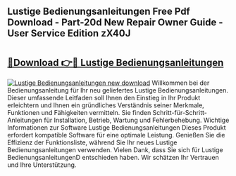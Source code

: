 ## Lustige Bedienungsanleitungen Free Pdf Download - Part-20d New Repair Owner Guide - User Service Edition zX40J

# <h2><a href="http://df0v1b.blite.top/?on=Lustige+Bedienungsanleitungen">🔗Download 👉🔴 Lustige Bedienungsanleitungen</a></h2>

[![Lustige Bedienungsanleitungen new download](https://i.imgur.com/lujVjoI.png)](http://df0v1b.blite.top/?on=Lustige+Bedienungsanleitungen)
Willkommen bei der Bedienungsanleitung für Ihr neu geliefertes Lustige Bedienungsanleitungen. Dieser umfassende Leitfaden soll Ihnen den Einstieg in Ihr Produkt erleichtern und Ihnen ein gründliches Verständnis seiner Merkmale, Funktionen und Fähigkeiten vermitteln. Sie finden Schritt-für-Schritt-Anleitungen für Installation, Betrieb, Wartung und Fehlerbehebung. Wichtige Informationen zur Software Lustige Bedienungsanleitungen Dieses Produkt erfordert kompatible Software für eine optimale Leistung. Genießen Sie die Effizienz der Funktionsliste, während Sie Ihr neues Lustige Bedienungsanleitungen verwenden. Vielen Dank, dass Sie sich für Lustige BedienungsanleitungenD entschieden haben. Wir schätzen Ihr Vertrauen und Ihre Unterstützung.
